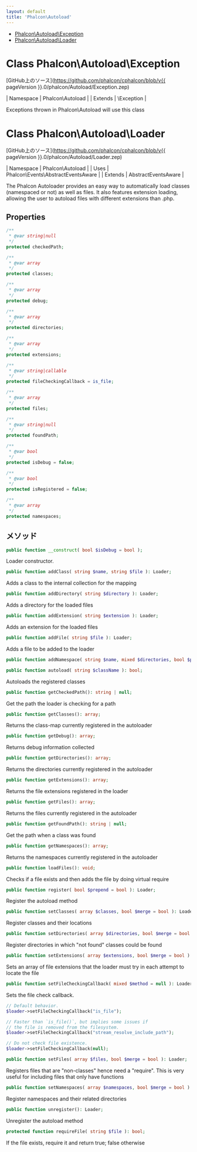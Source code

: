 ```yaml
---
layout: default
title: 'Phalcon\Autoload'
---
```


* [Phalcon\Autoload\Exception](#autoload-exception)
* [Phalcon\Autoload\Loader](#autoload-loader)

<h1 id="autoload-exception">Class Phalcon\Autoload\Exception</h1>

[GitHub上のソース](https://github.com/phalcon/cphalcon/blob/v{{ pageVersion }}.0/phalcon/Autoload/Exception.zep)

| Namespace  | Phalcon\Autoload | | Extends    | \Exception |

Exceptions thrown in Phalcon\Autoload will use this class



<h1 id="autoload-loader">Class Phalcon\Autoload\Loader</h1>

[GitHub上のソース](https://github.com/phalcon/cphalcon/blob/v{{ pageVersion }}.0/phalcon/Autoload/Loader.zep)

| Namespace  | Phalcon\Autoload | | Uses       | Phalcon\Events\AbstractEventsAware | | Extends    | AbstractEventsAware |

The Phalcon Autoloader provides an easy way to automatically load classes (namespaced or not) as well as files. It also features extension loading, allowing the user to autoload files with different extensions than .php.


## Properties
```php
/**
 * @var string|null
 */
protected checkedPath;

/**
 * @var array
 */
protected classes;

/**
 * @var array
 */
protected debug;

/**
 * @var array
 */
protected directories;

/**
 * @var array
 */
protected extensions;

/**
 * @var string|callable
 */
protected fileCheckingCallback = is_file;

/**
 * @var array
 */
protected files;

/**
 * @var string|null
 */
protected foundPath;

/**
 * @var bool
 */
protected isDebug = false;

/**
 * @var bool
 */
protected isRegistered = false;

/**
 * @var array
 */
protected namespaces;

```

## メソッド

```php
public function __construct( bool $isDebug = bool );
```
Loader constructor.


```php
public function addClass( string $name, string $file ): Loader;
```
Adds a class to the internal collection for the mapping


```php
public function addDirectory( string $directory ): Loader;
```
Adds a directory for the loaded files


```php
public function addExtension( string $extension ): Loader;
```
Adds an extension for the loaded files


```php
public function addFile( string $file ): Loader;
```
Adds a file to be added to the loader


```php
public function addNamespace( string $name, mixed $directories, bool $prepend = bool ): Loader;
```

```php
public function autoload( string $className ): bool;
```
Autoloads the registered classes


```php
public function getCheckedPath(): string | null;
```
Get the path the loader is checking for a path


```php
public function getClasses(): array;
```
Returns the class-map currently registered in the autoloader


```php
public function getDebug(): array;
```
Returns debug information collected


```php
public function getDirectories(): array;
```
Returns the directories currently registered in the autoloader


```php
public function getExtensions(): array;
```
Returns the file extensions registered in the loader


```php
public function getFiles(): array;
```
Returns the files currently registered in the autoloader


```php
public function getFoundPath(): string | null;
```
Get the path when a class was found


```php
public function getNamespaces(): array;
```
Returns the namespaces currently registered in the autoloader


```php
public function loadFiles(): void;
```
Checks if a file exists and then adds the file by doing virtual require


```php
public function register( bool $prepend = bool ): Loader;
```
Register the autoload method


```php
public function setClasses( array $classes, bool $merge = bool ): Loader;
```
Register classes and their locations


```php
public function setDirectories( array $directories, bool $merge = bool ): Loader;
```
Register directories in which "not found" classes could be found


```php
public function setExtensions( array $extensions, bool $merge = bool ): Loader;
```
Sets an array of file extensions that the loader must try in each attempt to locate the file


```php
public function setFileCheckingCallback( mixed $method = null ): Loader;
```
Sets the file check callback.

```php
// Default behavior.
$loader->setFileCheckingCallback("is_file");

// Faster than `is_file()`, but implies some issues if
// the file is removed from the filesystem.
$loader->setFileCheckingCallback("stream_resolve_include_path");

// Do not check file existence.
$loader->setFileCheckingCallback(null);
```


```php
public function setFiles( array $files, bool $merge = bool ): Loader;
```
Registers files that are "non-classes" hence need a "require". This is very useful for including files that only have functions


```php
public function setNamespaces( array $namespaces, bool $merge = bool ): Loader;
```
Register namespaces and their related directories


```php
public function unregister(): Loader;
```
Unregister the autoload method


```php
protected function requireFile( string $file ): bool;
```
If the file exists, require it and return true; false otherwise


